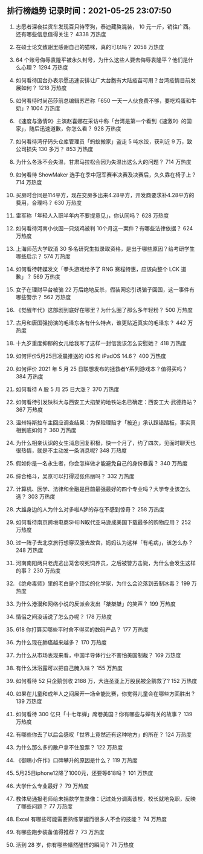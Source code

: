 
## 排行榜趋势 记录时间：2021-05-25 23:07:50
  
  1. 志愿者深夜拦货车发现百只待宰狗，泰迪藏獒混装， 10 元一斤，销往广西。还有哪些信息值得关注？ 4338 万热度
    
  2. 在硕士论文致谢里感谢自己的猫咪，真的可以吗？ 2058 万热度
    
  3. 64 个账号侮辱袁隆平被永久封号，为什么这些人要去侮辱袁隆平？他们是什么心理？ 1294 万热度
    
  4. 如何看待国台办表示愿迅速安排让广大台胞有大陆疫苗可用？台湾疫情目前发展如何？ 1218 万热度
    
  5. 如何看待时尚芭莎前总编辑苏芒称「650 一天一人伙食费不够，要吃鸡蛋和牛奶」? 1004 万热度
    
  6. 《速度与激情9》主演赵喜娜在采访中称「台湾是第一个看到《速激9》的国家」，随后迅速道歉，你怎么看？ 928 万热度
    
  7. 如何看待湾仔码头仓库管理员「蚂蚁搬家」盗走 5 吨水饺，获利近 9 万，致公司损失 130 多万？ 853 万热度
    
  8. 为什么冬泳不会失温，甘肃马拉松会因为失温出这么大的问题？ 714 万热度
    
  9. 如何看待 ShowMaker 选手在季中冠军赛半决赛及决赛后，久久靠在椅子上？ 714 万热度
    
  10. 买房时合同是114平方，现在交房多出来4.28平方，开发商要求补4.28平方的费用，合理吗？ 630 万热度
    
  11. 雷军称「年轻人入职半年内不要提意见」，你认同吗？ 628 万热度
    
  12. 如何看待河南小伙因一只烧鸡被判 10个月这一案件？有哪些法律依据？ 624 万热度
    
  13. 上海师范大学取消 30 多名研究生拟录取资格，是出于哪些原因？给考研学生哪些启示？ 574 万热度
    
  14. 如何看待韩媒发文「拳头游戏给予了 RNG 赛程特惠，应该向整个 LCK 道歉」？ 569 万热度
    
  15. 女子在理财平台被骗 22 万后绝地反杀，假装网恋引诱骗子回国，这一事件有哪些警示？ 562 万热度
    
  16. 《觉醒年代》这部剧到底好在哪里？为什么圈了那么多年轻粉？ 500 万热度
    
  17. 古月和唐国强扮演的毛泽东各有什么特点，谁更贴近真实的毛泽东？ 442 万热度
    
  18. 十九岁重度抑郁的女儿给我写了这样一封信我该怎么安慰她？ 418 万热度
    
  19. 如何评价5月25日凌晨推送的 iOS 和 iPadOS 14.6？ 400 万热度
    
  20. 如何评价 2021 年 5 月 25 日联想发布的拯救者Y系列游戏本？值得买吗？ 384 万热度
    
  21. 如何看待 A 股 5 月 25 日大涨？ 370 万热度
    
  22. 如何看待引发陕科大与西安工大掐架的地铁站名已确定：西安工大·武德路站？ 367 万热度
    
  23. 温州特斯拉车主回应调查结果：为保险理赔才「被迫」承认踩错踏板，事实真相到底如何？ 360 万热度
    
  24. 为什么相亲认识的女生消息回复积极，快一个月了，约了四次，见面时聊天也很热情，就是不主动发一条消息呢? 348 万热度
    
  25. 假如你是一名永生者，你会怎样做才能避免自己的身份暴露？ 340 万热度
    
  26. 综合格斗，吴京可以打得过张伟丽吗？ 332 万热度
    
  27. 计算机、医学、法律和金融是目前最强最好的四个专业吗？大学专业该怎么选？ 303 万热度
    
  28. 大雄身边的人为什么对多啦A梦的存在不感到惊奇？ 258 万热度
    
  29. 如何看待南京跨境电商SHEIN取代亚马逊成美国下载最多的购物应用？ 252 万热度
    
  30. 过一阵子去北京旅行想穿汉服去故宫，妈妈认为这样「有毛病」，该怎么办？ 248 万热度
    
  31. 河南南阳两只老虎逃出笼舍咬死饲养员，之后被警方击毙，为什么会发生这样的事？ 230 万热度
    
  32. 《绝命毒师》里的老白是个顶尖的化学家，为什么会沦落到去制冰毒？ 199 万热度
    
  33. 为什么港漫和网络小说的反派会发出「桀桀桀」的笑声？ 199 万热度
    
  34. 情侣之间没话说了怎么办呢？ 178 万热度
    
  35. 618 你打算买哪些平时舍不得买的数码产品？ 177 万热度
    
  36. 为什么现在肺癌越来越多？ 170 万热度
    
  37. 为什么从市场表现来看，中国半导体行业不害怕美国制裁？ 169 万热度
    
  38. 有什么沐浴露可以把自己腌入味？ 155 万热度
    
  39. 如何看待 52 只企鹅创收 2188 万，大连圣亚上万股民被企鹅救了? 152 万热度
    
  40. 如果在儿童和成年人之间展开一场全能比赛，你觉得儿童会在哪些方面胜出？ 139 万热度
    
  41. 如何看待 300 亿只「十七年蝉」席卷美国？你有哪些与蝉有关的故事？ 139 万热度
    
  42. 有哪些你去了以后会感叹「世界上竟然还有这种地方」的所在？ 124 万热度
    
  43. 为什么那么多的散户拿不住股票？ 122 万热度
    
  44. 《御赐小仵作》口碑攀升的原因是什么？ 119 万热度
    
  45. 5月25日iphone12降了1000元，还要等618吗？ 101 万热度
    
  46. 大学什么专业最好？ 79 万热度
    
  47. 教体局通报老师给未捐款学生录像：记过处分调离该校，校长就地免职，反映了哪些问题？ 77 万热度
    
  48. Excel 有哪些可能需要熟练掌握而很多人不会的技能？ 74 万热度
    
  49. 有哪些跑步装备值得推荐？ 73 万热度
    
  50. 活到 28 岁，你有哪些幡然醒悟的瞬间？ 71 万热度
    